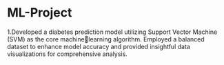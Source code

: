 # ML-Project
1.Developed a diabetes prediction model utilizing Support Vector Machine (SVM) as the core machinelearning algorithm. Employed a balanced dataset to enhance model accuracy and provided insightful
data visualizations for comprehensive analysis.
